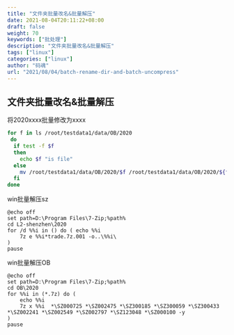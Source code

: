 ```yaml
---
title: "文件夹批量改名&批量解压"
date: 2021-08-04T20:11:22+08:00
draft: false
weight: 70
keywords: ["批处理"]
description: "文件夹批量改名&批量解压"
tags: ["linux"]
categories: ["linux"]
author: "码魂"
url: "2021/08/04/batch-rename-dir-and-batch-uncompress"
---
```

## 文件夹批量改名&批量解压 ##

将2020xxxx批量修改为xxxx

``` bash
for f in ls /root/testdata1/data/OB/2020
 do
  if test -f $f
  then
    echo $f "is file"
  else
    mv /root/testdata1/data/OB/2020/$f /root/testdata1/data/OB/2020/${f##2020}
  fi
done
```

win批量解压sz

``` dos
@echo off
set path=D:\Program Files\7-Zip;%path%
cd L2-shenzhen\2020
for /d %%i in () do ( echo %%i
	7z e %%i*trade.7z.001 -o..\%%i\
)
pause
```

win批量解压OB

``` livescript
@echo off
set path=D:\Program Files\7-Zip;%path%
cd OB\2020
for %%i in (*.7z) do (
    echo %%i
    7z x %%i  *\SZ000725 *\SZ002475 *\SZ300185 *\SZ300059 *\SZ300433 *\SZ002241 *\SZ002549 *\SZ002797 *\SZ123048 *\SZ000100 -y
)
pause
```

